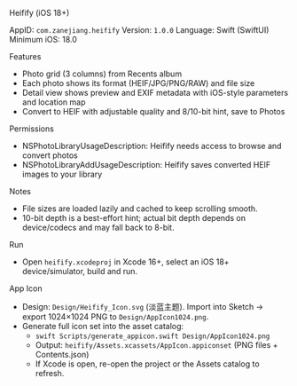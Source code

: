 Heifify (iOS 18+)

AppID: `com.zanejiang.heifify`
Version: `1.0.0`
Language: Swift (SwiftUI)
Minimum iOS: 18.0

Features
 - Photo grid (3 columns) from Recents album
 - Each photo shows its format (HEIF/JPG/PNG/RAW) and file size
 - Detail view shows preview and EXIF metadata with iOS-style parameters and location map
 - Convert to HEIF with adjustable quality and 8/10-bit hint, save to Photos

Permissions
- NSPhotoLibraryUsageDescription: Heifify needs access to browse and convert photos
- NSPhotoLibraryAddUsageDescription: Heifify saves converted HEIF images to your library

Notes
- File sizes are loaded lazily and cached to keep scrolling smooth.
- 10-bit depth is a best-effort hint; actual bit depth depends on device/codecs and may fall back to 8-bit.

Run
- Open `heifify.xcodeproj` in Xcode 16+, select an iOS 18+ device/simulator, build and run.

App Icon
- Design: `Design/Heifify_Icon.svg` (淡蓝主题). Import into Sketch → export 1024×1024 PNG to `Design/AppIcon1024.png`.
- Generate full icon set into the asset catalog:
  - `swift Scripts/generate_appicon.swift Design/AppIcon1024.png`
  - Output: `heifify/Assets.xcassets/AppIcon.appiconset` (PNG files + Contents.json)
  - If Xcode is open, re-open the project or the Assets catalog to refresh.
